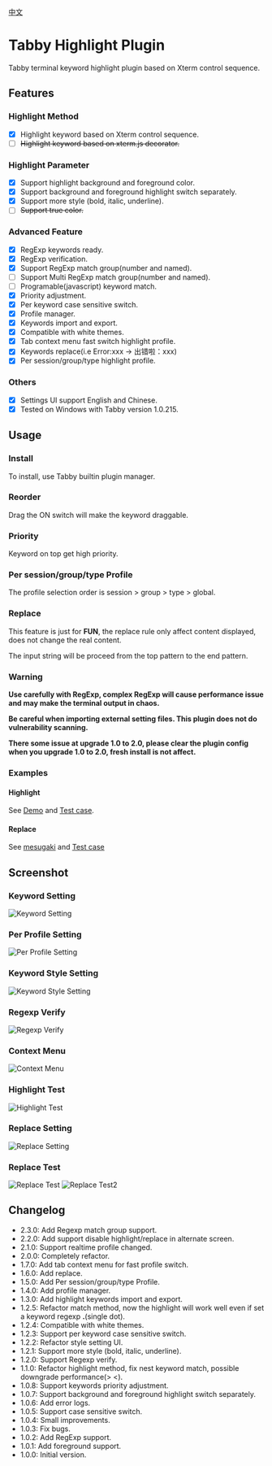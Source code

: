 [中文](README.zh-CN.md)

# Tabby Highlight Plugin

Tabby terminal keyword highlight plugin based on Xterm control sequence.

## Features

### Highlight Method

- [x] Highlight keyword based on Xterm control sequence.
- [ ] ~~Highlight keyword based on xterm.js decorator.~~

### Highlight Parameter

- [x] Support highlight background and foreground color.
- [x] Support background and foreground highlight switch separately.
- [x] Support more style (bold, italic, underline).
- [ ] ~~Support true color.~~

### Advanced Feature

- [x] RegExp keywords ready.
- [x] RegExp verification.
- [x] Support RegExp match group(number and named).
- [ ] Support Multi RegExp match group(number and named).
- [ ] Programable(javascript) keyword match.
- [x] Priority adjustment.
- [x] Per keyword case sensitive switch.
- [x] Profile manager.
- [x] Keywords import and export.
- [x] Compatible with white themes.
- [x] Tab context menu fast switch highlight profile.
- [x] Keywords replace(i.e Error:xxx -> 出错啦：xxx)
- [x] Per session/group/type highlight profile.

### Others

- [x] Settings UI support English and Chinese.
- [x] Tested on Windows with Tabby version 1.0.215.

## Usage

### Install

To install, use Tabby builtin plugin manager.

### Reorder

Drag the ON switch will make the keyword draggable.

### Priority

Keyword on top get high priority.

### Per session/group/type Profile

The profile selection order is session > group > type > global.

### Replace

This feature is just for **FUN**, the replace rule only affect content displayed, does not change the real content.

The input string will be proceed from the top pattern to the end pattern.

### **Warning**

**Use carefully with RegExp, complex RegExp will cause performance issue and may make the terminal output in chaos.**

**Be careful when importing external setting files. This plugin does not do vulnerability scanning.**

**There some issue at upgrade 1.0 to 2.0, please clear the plugin config when you upgrade 1.0 to 2.0, fresh install is not affect.**

### Examples

#### Highlight

See [Demo](example_profiles/highlight_demo.json) and [Test case](tests/highlight_test.json).

#### Replace

See [mesugaki](example_profiles/replace_mesugaki.json) and [Test case](tests/replace_test.log)

## Screenshot

### Keyword Setting

![Keyword Setting](screenshots/setting_keyword.png)

### Per Profile Setting

![Per Profile Setting](screenshots/setting_per.png)

### Keyword Style Setting

![Keyword Style Setting](screenshots/setting_style.png)

### Regexp Verify

![Regexp Verify](screenshots/setting_verify.png)

### Context Menu

![Context Menu](screenshots/terminal_context_menu.png)

### Highlight Test

![Highlight Test](screenshots/terminal_test.png)

### Replace Setting

![Replace Setting](screenshots/setting_replace.png)

### Replace Test

![Replace Test](screenshots/terminal_test_replace.png)
![Replace Test2](screenshots/terminal_test_replace2.png)

## Changelog

- 2.3.0: Add Regexp match group support.
- 2.2.0: Add support disable highlight/replace in alternate screen.
- 2.1.0: Support realtime profile changed.
- 2.0.0: Completely refactor.
- 1.7.0: Add tab context menu for fast profile switch.
- 1.6.0: Add replace.
- 1.5.0: Add Per session/group/type Profile.
- 1.4.0: Add profile manager.
- 1.3.0: Add highlight keywords import and export.
- 1.2.5: Refactor match method, now the highlight will work well even if set a keyword regexp **.**(single dot).
- 1.2.4: Compatible with white themes.
- 1.2.3: Support per keyword case sensitive switch.
- 1.2.2: Refactor style setting UI.
- 1.2.1: Support more style (bold, italic, underline).
- 1.2.0: Support Regexp verify.
- 1.1.0: Refactor highlight method, fix nest keyword match, possible downgrade performance(> <).
- 1.0.8: Support keywords priority adjustment.
- 1.0.7: Support background and foreground highlight switch separately.
- 1.0.6: Add error logs.
- 1.0.5: Support case sensitive switch.
- 1.0.4: Small improvements.
- 1.0.3: Fix bugs.
- 1.0.2: Add RegExp support.
- 1.0.1: Add foreground support.
- 1.0.0: Initial version.
